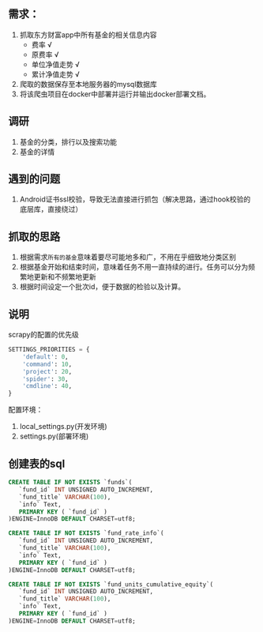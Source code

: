 ## 需求：
1. 抓取东方财富app中所有基金的相关信息内容
   - 费率 √
   - 原费率 √
   - 单位净值走势 √
   - 累计净值走势 √
2. 爬取的数据保存至本地服务器的mysql数据库
3. 将该爬虫项目在docker中部署并运行并输出docker部署文档。

## 调研
1. 基金的分类，排行以及搜索功能
2. 基金的详情

## 遇到的问题
1. Android证书ssl校验，导致无法直接进行抓包（解决思路，通过hook校验的底层库，直接绕过）

## 抓取的思路
1. 根据需求`所有的基金`意味着要尽可能地多和广，不用在乎细致地分类区别
2. 根据基金开始和结束时间，意味着任务不用一直持续的进行。任务可以分为频繁地更新和不频繁地更新
3. 根据时间设定一个批次id，便于数据的检验以及计算。

## 说明
scrapy的配置的优先级
```python
SETTINGS_PRIORITIES = {
    'default': 0,
    'command': 10,
    'project': 20,
    'spider': 30,
    'cmdline': 40,
}
```
配置环境：
1. local_settings.py(开发环境)
2. settings.py(部署环境)
## 创建表的sql
```sql
CREATE TABLE IF NOT EXISTS `funds`(
   `fund_id` INT UNSIGNED AUTO_INCREMENT,
   `fund_title` VARCHAR(100),
   `info` Text,
   PRIMARY KEY ( `fund_id` )
)ENGINE=InnoDB DEFAULT CHARSET=utf8;

CREATE TABLE IF NOT EXISTS `fund_rate_info`(
   `fund_id` INT UNSIGNED AUTO_INCREMENT,
   `fund_title` VARCHAR(100),
   `info` Text,
   PRIMARY KEY ( `fund_id` )
)ENGINE=InnoDB DEFAULT CHARSET=utf8;

CREATE TABLE IF NOT EXISTS `fund_units_cumulative_equity`(
   `fund_id` INT UNSIGNED AUTO_INCREMENT,
   `fund_title` VARCHAR(100),
   `info` Text,
   PRIMARY KEY ( `fund_id` )
)ENGINE=InnoDB DEFAULT CHARSET=utf8;
```